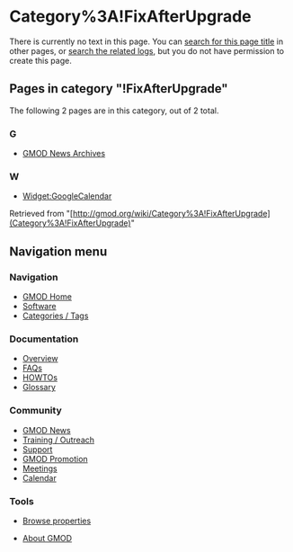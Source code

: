 



<span id="top"></span>




# <span dir="auto">Category%3A!FixAfterUpgrade</span>











There is currently no text in this page. You can [search for this page
title](Special%3ASearch/!FixAfterUpgrade "Special%3ASearch/!FixAfterUpgrade")
in other pages, or <span class="plainlinks"><a
href="http://gmod.org/mediawiki/index.php?title=Special:Log&amp;page=Category%3A!FixAfterUpgrade"
class="external text" rel="nofollow">search the related logs</a></span>,
but you do not have permission to create this page.




## Pages in category "!FixAfterUpgrade"

The following 2 pages are in this category, out of 2 total.



### G

- [GMOD News Archives](GMOD_News_Archives "GMOD News Archives")

### W

- [Widget:GoogleCalendar](Widget:GoogleCalendar "Widget:GoogleCalendar")





Retrieved from
"[http://gmod.org/wiki/Category%3A!FixAfterUpgrade](Category%3A!FixAfterUpgrade)"





## Navigation menu






### 





### Navigation



- <span id="n-GMOD-Home">[GMOD Home](Main_Page)</span>
- <span id="n-Software">[Software](GMOD_Components)</span>
- <span id="n-Categories-.2F-Tags">[Categories /
  Tags](Categories)</span>




### Documentation



- <span id="n-Overview">[Overview](Overview)</span>
- <span id="n-FAQs">[FAQs](Category%3AFAQ)</span>
- <span id="n-HOWTOs">[HOWTOs](Category%3AHOWTO)</span>
- <span id="n-Glossary">[Glossary](Glossary)</span>




### Community



- <span id="n-GMOD-News">[GMOD News](GMOD_News)</span>
- <span id="n-Training-.2F-Outreach">[Training /
  Outreach](Training_and_Outreach)</span>
- <span id="n-Support">[Support](Support)</span>
- <span id="n-GMOD-Promotion">[GMOD Promotion](GMOD_Promotion)</span>
- <span id="n-Meetings">[Meetings](Meetings)</span>
- <span id="n-Calendar">[Calendar](Calendar)</span>




### Tools

- <span id="t-smwbrowselink"><a href="Special%3ABrowse/Category%3A!FixAfterUpgrade"
  rel="smw-browse">Browse properties</a></span>



- <span id="footer-places-about">[About
  GMOD](GMOD%3AAbout "GMOD%3AAbout")</span>

<!-- -->




